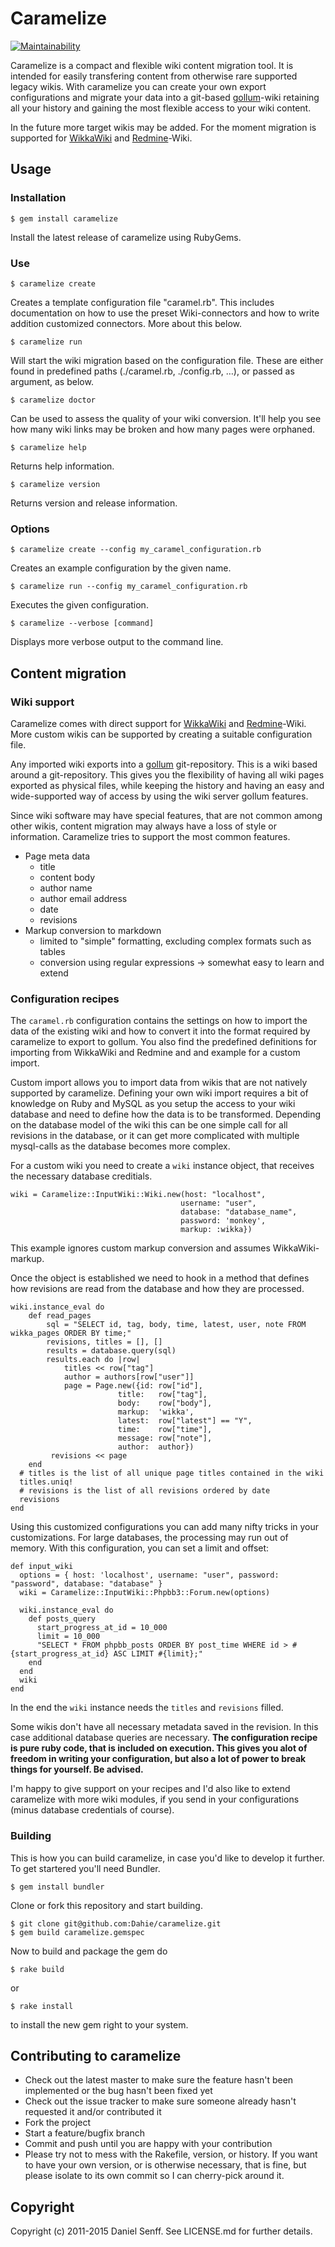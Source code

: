 # Caramelize

[![Maintainability](https://api.codeclimate.com/v1/badges/7fe3ef34e09ba8133424/maintainability)](https://codeclimate.com/github/Dahie/caramelize/maintainability)

Caramelize is a compact and flexible wiki content migration tool. It is intended for easily transfering content from otherwise rare supported legacy wikis. With caramelize you can create your own export configurations and migrate your data into a git-based [gollum](https://github.com/github/gollum)-wiki retaining all your history and gaining the most flexible access to your wiki content.

In the future more target wikis may be added. For the moment migration is supported for [WikkaWiki](http://wikkawiki.org/) and [Redmine](http://www.redmine.org/)-Wiki.

## Usage

### Installation

    $ gem install caramelize

Install the latest release of caramelize using RubyGems.

### Use

    $ caramelize create

Creates a template configuration file "caramel.rb". This includes documentation on how to use the preset Wiki-connectors and how to write addition customized connectors. More about this below.

    $ caramelize run

Will start the wiki migration based on the configuration file. These are either found in predefined paths (./caramel.rb, ./config.rb, …), or passed as argument, as below.

    $ caramelize doctor

Can be used to assess the quality of your wiki conversion. It'll help you see
how many wiki links may be broken and how many pages were orphaned.

    $ caramelize help

Returns help information.

	$ caramelize version

Returns version and release information.

### Options

    $ caramelize create --config my_caramel_configuration.rb

Creates an example configuration by the given name.

    $ caramelize run --config my_caramel_configuration.rb

Executes the given configuration.

    $ caramelize --verbose [command]

Displays more verbose output to the command line.

## Content migration

### Wiki support

Caramelize comes with direct support for [WikkaWiki](http://wikkawiki.org/) and [Redmine](http://www.redmine.org/)-Wiki.
More custom wikis can be supported by creating a suitable configuration file.

Any imported wiki exports into a [gollum](https://github.com/github/gollum) git-repository. This is a wiki based around a git-repository. This gives you the flexibility of having all wiki pages exported as physical files, while keeping the history and having an easy and wide-supported way of access by using the wiki server gollum features.

Since wiki software may have special features, that are not common among other wikis, content migration may always have a loss of style or information. Caramelize tries to support the most common features.

* Page meta data
  * title
  * content body
  * author name
  * author email address
  * date
  * revisions
* Markup conversion to markdown
  * limited to "simple" formatting, excluding complex formats such as tables
  * conversion using regular expressions -> somewhat easy to learn and extend

### Configuration recipes

The `caramel.rb` configuration contains the settings on how to import the data of the existing wiki and how to convert it into the format required by caramelize to export to gollum.
You also find the predefined definitions for importing from WikkaWiki and Redmine and and example for a custom import.

Custom import allows you to import data from wikis that are not natively supported by caramelize. Defining your own wiki import requires a bit of knowledge on Ruby and MySQL as you setup the access to your wiki database and need to define how the data is to be transformed. Depending on the database model of the wiki this can be one simple call for all revisions in the database, or it can get more complicated with multiple mysql-calls as the database becomes more complex.

For a custom wiki you need to create a `wiki` instance object, that receives the necessary database creditials.

    wiki = Caramelize::InputWiki::Wiki.new(host: "localhost",
                                          username: "user",
                                          database: "database_name",
                                          password: 'monkey',
                                          markup: :wikka})

This example ignores custom markup conversion and assumes WikkaWiki-markup.

Once the object is established we need to hook in a method that defines how revisions are read from the database and how they are processed.

    wiki.instance_eval do
    	def read_pages
      		sql = "SELECT id, tag, body, time, latest, user, note FROM wikka_pages ORDER BY time;"
      		revisions, titles = [], []
      		results = database.query(sql)
      		results.each do |row|
        		titles << row["tag"]
        		author = authors[row["user"]]
		        page = Page.new({id: row["id"],
                            title:   row["tag"],
                            body:    row["body"],
                            markup:  'wikka',
                            latest:  row["latest"] == "Y",
                            time:    row["time"],
                            message: row["note"],
                            author:  author})
       		 revisions << page
      	end
      # titles is the list of all unique page titles contained in the wiki
      titles.uniq!
      # revisions is the list of all revisions ordered by date
      revisions
    end

Using this customized configurations you can add many nifty tricks in your
customizations. For large databases, the processing may run out of memory.
With this configuration, you can set a limit and offset:

    def input_wiki
      options = { host: 'localhost', username: "user", password: "password", database: "database" }
      wiki = Caramelize::InputWiki::Phpbb3::Forum.new(options)

      wiki.instance_eval do
        def posts_query
          start_progress_at_id = 10_000
          limit = 10_000
          "SELECT * FROM phpbb_posts ORDER BY post_time WHERE id > #{start_progress_at_id} ASC LIMIT #{limit};"
        end
      end
      wiki
    end

In the end the `wiki` instance needs the `titles` and `revisions` filled.

Some wikis don't have all necessary metadata saved in the revision. In this case additional database queries are necessary. **The configuration recipe is pure ruby code, that is included on execution. This gives you alot of freedom in writing your configuration, but also a lot of power to break things for yourself. Be advised.**

I'm happy to give support on your recipes and I'd also like to extend caramelize with more wiki modules, if you send in your configurations (minus database credentials of course).

### Building

This is how you can build caramelize, in case you'd like to develop it further. To get startered you'll need Bundler.

    $ gem install bundler

Clone or fork this repository and start building.

    $ git clone git@github.com:Dahie/caramelize.git
    $ gem build caramelize.gemspec

Now to build and package the gem do

    $ rake build

or

    $ rake install

to install the new gem right to your system.

## Contributing to caramelize

* Check out the latest master to make sure the feature hasn't been implemented or the bug hasn't been fixed yet
* Check out the issue tracker to make sure someone already hasn't requested it and/or contributed it
* Fork the project
* Start a feature/bugfix branch
* Commit and push until you are happy with your contribution
* Please try not to mess with the Rakefile, version, or history. If you want to have your own version, or is otherwise necessary, that is fine, but please isolate to its own commit so I can cherry-pick around it.


## Copyright

Copyright (c) 2011-2015 Daniel Senff. See LICENSE.md for further details.
